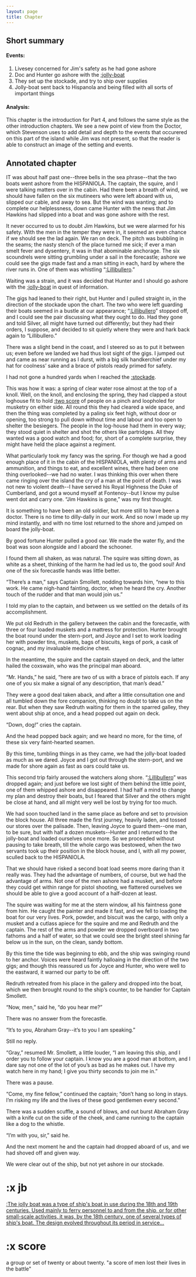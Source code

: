 ```yaml
---
layout: page
title: Chapter
---
```

## Short summary  
#### Events:  
1. Livesey concerned for Jim's safety as he had gone ashore
2. Doc and Hunter go ashore with the [:jolly-boat](#jb)
3. They set up the stockade, and try to ship over supplies
4. Jolly-boat sent back to Hispanola and being filled with all sorts of important things

#### Analysis:  
This chapter is the introduction for Part 4, and follows the same style as the other introduction chapters. We see a new point of view from the Doctor, which Stevenson uses to add detail and depth to the events that occurered on this part of the island while Jim was not present, so that the reader is able to construct an image of the setting and events.

## Annotated chapter  
IT was about half past one--three bells in the sea phrase--that the two
boats went ashore from the HISPANIOLA. The captain, the squire, and I
were talking matters over in the cabin. Had there been a breath of wind,
we should have fallen on the six mutineers who were left aboard with
us, slipped our cable, and away to sea. But the wind was wanting; and
to complete our helplessness, down came Hunter with the news that Jim
Hawkins had slipped into a boat and was gone ashore with the rest.

It never occurred to us to doubt Jim Hawkins, but we were alarmed for
his safety. With the men in the temper they were in, it seemed an even
chance if we should see the lad again. We ran on deck. The pitch was
bubbling in the seams; the nasty stench of the place turned me sick;
if ever a man smelt fever and dysentery, it was in that abominable
anchorage. The six scoundrels were sitting grumbling under a sail in the
forecastle; ashore we could see the gigs made fast and a man sitting
in each, hard by where the river runs in. One of them was whistling
“[:Lillibullero](https://www.youtube.com/watch?v=uDhRthVLBQQ?t=10).”

Waiting was a strain, and it was decided that Hunter and I should go
ashore with the [:jolly-boat](#jb) in quest of information.

The gigs had leaned to their right, but Hunter and I pulled straight in,
in the direction of the stockade upon the chart. The two who were
left guarding their boats seemed in a bustle at our appearance;
“[:Lillibullero](https://www.youtube.com/watch?v=uDhRthVLBQQ?t=10)” stopped off, and I could see the pair discussing what
they ought to do. Had they gone and told Silver, all might have turned
out differently; but they had their orders, I suppose, and decided to
sit quietly where they were and hark back again to “Lillibullero.”

There was a slight bend in the coast, and I steered so as to put it
between us; even before we landed we had thus lost sight of the gigs.
I jumped out and came as near running as I durst, with a big silk
handkerchief under my hat for coolness’ sake and a brace of pistols
ready primed for safety.

I had not gone a hundred yards when I reached the [:stockade](https://en.wikipedia.org/wiki/Stockade).

This was how it was: a spring of clear water rose almost at the top of a
knoll. Well, on the knoll, and enclosing the spring, they had clapped a
stout loghouse fit to hold [:two score](#score) of people on a pinch and loopholed
for musketry on either side. All round this they had cleared a wide
space, and then the thing was completed by a paling six feet high,
without door or opening, too strong to pull down without time and labour
and too open to shelter the besiegers. The people in the log-house had
them in every way; they stood quiet in shelter and shot the others like
partridges. All they wanted was a good watch and food; for, short of a
complete surprise, they might have held the place against a regiment.

What particularly took my fancy was the spring. For though we had a good
enough place of it in the cabin of the HISPANIOLA, with plenty of arms
and ammunition, and things to eat, and excellent wines, there had been
one thing overlooked--we had no water. I was thinking this over when
there came ringing over the island the cry of a man at the point of
death. I was not new to violent death--I have served his Royal Highness
the Duke of Cumberland, and got a wound myself at Fontenoy--but I know
my pulse went dot and carry one. “Jim Hawkins is gone,” was my first
thought.

It is something to have been an old soldier, but more still to have been
a doctor. There is no time to dilly-dally in our work. And so now I made
up my mind instantly, and with no time lost returned to the shore and
jumped on board the jolly-boat.

By good fortune Hunter pulled a good oar. We made the water fly, and the
boat was soon alongside and I aboard the schooner.

I found them all shaken, as was natural. The squire was sitting down, as
white as a sheet, thinking of the harm he had led us to, the good soul!
And one of the six forecastle hands was little better.

“There’s a man,” says Captain Smollett, nodding towards him, “new to
this work. He came nigh-hand fainting, doctor, when he heard the cry.
Another touch of the rudder and that man would join us.”

I told my plan to the captain, and between us we settled on the details
of its accomplishment.

We put old Redruth in the gallery between the cabin and the forecastle,
with three or four loaded muskets and a mattress for protection. Hunter
brought the boat round under the stern-port, and Joyce and I set to work
loading her with powder tins, muskets, bags of biscuits, kegs of pork, a
cask of cognac, and my invaluable medicine chest.

In the meantime, the squire and the captain stayed on deck, and the
latter hailed the coxswain, who was the principal man aboard.

“Mr. Hands,” he said, “here are two of us with a brace of pistols each.
If any one of you six make a signal of any description, that man’s
dead.”

They were a good deal taken aback, and after a little consultation one
and all tumbled down the fore companion, thinking no doubt to take us
on the rear. But when they saw Redruth waiting for them in the sparred
galley, they went about ship at once, and a head popped out again on
deck.

“Down, dog!” cries the captain.

And the head popped back again; and we heard no more, for the time, of
these six very faint-hearted seamen.

By this time, tumbling things in as they came, we had the jolly-boat
loaded as much as we dared. Joyce and I got out through the stern-port,
and we made for shore again as fast as oars could take us.

This second trip fairly aroused the watchers along shore. “[:Lillibullero](https://www.youtube.com/watch?v=uDhRthVLBQQ?t=10)”
 was dropped again; and just before we lost sight of them behind the
little point, one of them whipped ashore and disappeared. I had half a
mind to change my plan and destroy their boats, but I feared that Silver
and the others might be close at hand, and all might very well be lost
by trying for too much.

We had soon touched land in the same place as before and set to
provision the block house. All three made the first journey, heavily
laden, and tossed our stores over the palisade. Then, leaving Joyce to
guard them--one man, to be sure, but with half a dozen muskets--Hunter
and I returned to the jolly-boat and loaded ourselves once more. So
we proceeded without pausing to take breath, till the whole cargo was
bestowed, when the two servants took up their position in the block
house, and I, with all my power, sculled back to the HISPANIOLA.

That we should have risked a second boat load seems more daring than it
really was. They had the advantage of numbers, of course, but we had the
advantage of arms. Not one of the men ashore had a musket, and before
they could get within range for pistol shooting, we flattered ourselves
we should be able to give a good account of a half-dozen at least.

The squire was waiting for me at the stern window, all his faintness
gone from him. He caught the painter and made it fast, and we fell to
loading the boat for our very lives. Pork, powder, and biscuit was the
cargo, with only a musket and a cutlass apiece for the squire and me
and Redruth and the captain. The rest of the arms and powder we dropped
overboard in two fathoms and a half of water, so that we could see
the bright steel shining far below us in the sun, on the clean, sandy
bottom.

By this time the tide was beginning to ebb, and the ship was swinging
round to her anchor. Voices were heard faintly halloaing in the
direction of the two gigs; and though this reassured us for Joyce and
Hunter, who were well to the eastward, it warned our party to be off.

Redruth retreated from his place in the gallery and dropped into the
boat, which we then brought round to the ship’s counter, to be handier
for Captain Smollett.

“Now, men,” said he, “do you hear me?”

There was no answer from the forecastle.

“It’s to you, Abraham Gray--it’s to you I am speaking.”

Still no reply.

“Gray,” resumed Mr. Smollett, a little louder, “I am leaving this ship,
and I order you to follow your captain. I know you are a good man at
bottom, and I dare say not one of the lot of you’s as bad as he makes
out. I have my watch here in my hand; I give you thirty seconds to join
me in.”

There was a pause.

“Come, my fine fellow,” continued the captain; “don’t hang so long in
stays. I’m risking my life and the lives of these good gentlemen every
second.”

There was a sudden scuffle, a sound of blows, and out burst Abraham
Gray with a knife cut on the side of the cheek, and came running to the
captain like a dog to the whistle.

“I’m with you, sir,” said he.

And the next moment he and the captain had dropped aboard of us, and we
had shoved off and given way.

We were clear out of the ship, but not yet ashore in our stockade.

# :x jb
[:The jolly boat was a type of ship's boat in use during the 18th and 19th centuries. Used mainly to ferry personnel to and from the ship, or for other small-scale activities, it was, by the 18th century, one of several types of ship's boat. The design evolved throughout its period in service...](https://en.wikipedia.org/wiki/Jolly_boat)
# :x score
a group or set of twenty or about twenty.
"a score of men lost their lives in the battle"

